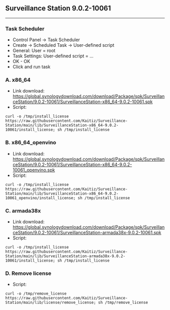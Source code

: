 ## Surveillance Station 9.0.2-10061

---
### Task Scheduler
- Control Panel -> Task Scheduler
- Create -> Scheduled Task -> User-defined script
- General: User = root
- Task Settings: User-defined script = ...
- OK - OK
- Click and run task

### A. x86_64
- Link download: https://global.synologydownload.com/download/Package/spk/SurveillanceStation/9.0.2-10061/SurveillanceStation-x86_64-9.0.2-10061.spk
- Script:
```
curl -o /tmp/install_license https://raw.githubusercontent.com/Kaitiz/Surveillance-Station/main/lib/SurveillanceStation-x86_64-9.0.2-10061/install_license; sh /tmp/install_license
```

### B. x86_64_openvino
- Link download: https://global.synologydownload.com/download/Package/spk/SurveillanceStation/9.0.2-10061/SurveillanceStation-x86_64-9.0.2-10061_openvino.spk
- Script:
```
curl -o /tmp/install_license https://raw.githubusercontent.com/Kaitiz/Surveillance-Station/main/lib/SurveillanceStation-x86_64-9.0.2-10061_openvino/install_license; sh /tmp/install_license
```

### C. armada38x
- Link download: https://global.synologydownload.com/download/Package/spk/SurveillanceStation/9.0.2-10061/SurveillanceStation-armada38x-9.0.2-10061.spk
- Script:
```
curl -o /tmp/install_license https://raw.githubusercontent.com/Kaitiz/Surveillance-Station/main/lib/SurveillanceStation-armada38x-9.0.2-10061/install_license; sh /tmp/install_license
```

### D. Remove license
- Script:
```
curl -o /tmp/remove_license https://raw.githubusercontent.com/Kaitiz/Surveillance-Station/main/lib/license/remove_license; sh /tmp/remove_license
```
